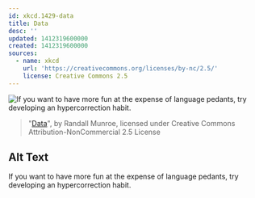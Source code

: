 ```yaml
---
id: xkcd.1429-data
title: Data
desc: ''
updated: 1412319600000
created: 1412319600000
sources:
  - name: xkcd
    url: 'https://creativecommons.org/licenses/by-nc/2.5/'
    license: Creative Commons 2.5
---
```

![If you want to have more fun at the expense of language pedants, try developing an hypercorrection habit.](https://imgs.xkcd.com/comics/data.png)
> "[Data](https://xkcd.com/1429/)", by Randall Munroe, licensed under Creative Commons Attribution-NonCommercial 2.5 License

## Alt Text
If you want to have more fun at the expense of language pedants, try developing an hypercorrection habit.
